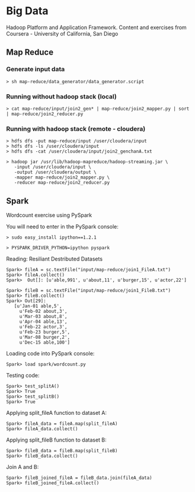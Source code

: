 # Big Data
Hadoop Platform and Application Framework. Content and exercises from Coursera - University of California, San Diego

## Map Reduce

### Generate input data

  ```
  > sh map-reduce/data_generator/data_generator.script
  ```
### Running without hadoop stack (local)

  ```
  > cat map-reduce/input/join2_gen* | map-reduce/join2_mapper.py | sort | map-reduce/join2_reducer.py
  ```

### Running with hadoop stack (remote - cloudera)
  ```
  > hdfs dfs -put map-reduce/input /user/cloudera/input
  > hdfs dfs -ls /user/cloudera/input
  > hdfs dfs -cat /user/cloudera/input/join2_genchanA.txt
  ```

  ```
  > hadoop jar /usr/lib/hadoop-mapreduce/hadoop-streaming.jar \
     -input /user/cloudera/input \
     -output /user/cloudera/output \
     -mapper map-reduce/join2_mapper.py \
     -reducer map-reduce/join2_reducer.py
  ```


## Spark
Wordcount exercise using PySpark

You will need to enter in the PySpark console:
  ```
  > sudo easy_install ipython==1.2.1
  ```

  ```
  > PYSPARK_DRIVER_PYTHON=ipython pyspark
  ```

Reading: Resiliant Destributed Datasets

  ```
  Spark> fileA = sc.textFile("input/map-reduce/join1_FileA.txt")
  Spark> fileA.collect()
  Spark>  Out[]: [u'able,991', u'about,11', u'burger,15', u'actor,22']

  Spark> fileB = sc.textFile("input/map-reduce/join1_FileB.txt")
  Spark> fileB.collect()
  Spark> Out[29]:
     [u'Jan-01 able,5',
       u'Feb-02 about,3',
       u'Mar-03 about,8',
       u'Apr-04 able,13',
       u'Feb-22 actor,3',
       u'Feb-23 burger,5',
       u'Mar-08 burger,2',
       u'Dec-15 able,100']
  ```

Loading code into PySpark console:
  ```
  Spark> load spark/wordcount.py
  ```

Testing code:
  ```
  Spark> test_splitA()
  Spark> True
  Spark> test_splitB()
  Spark> True
  ```

Applying split_fileA function to dataset A:

  ```
  Spark> fileA_data = fileA.map(split_fileA)
  Spark> fileA_data.collect()
  ```

Applying split_fileB function to dataset B:

  ```
  Spark> fileB_data = fileB.map(split_fileB)
  Spark> fileB_data.collect()
  ```


Join A and B:
  ```
  Spark> fileB_joined_fileA = fileB_data.join(fileA_data)
  Spark> fileB_joined_fileA.collect()
  ```

